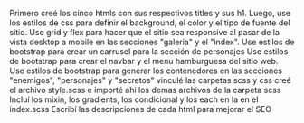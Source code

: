 Primero creé los cinco htmls con sus respectivos titles y sus h1.
Luego, use los estilos de css para definir el background, el color y el tipo de fuente del sitio.
Use grid y flex para hacer que el sitio sea responsive al pasar de la vista desktop a mobile en las secciones "galeria" y el "index".
Use estilos de bootstrap para crear un carrusel para la sección de personajes
Use estilos de bootstrap para crear el navbar y el menu hamburguesa del sitio web.
Use estilos de bootstrap para generar los contenedores en las secciones "enemigos", "personajes" y "secretos"
vinculé las carpetas scss y css
creé el archivo style.scss e importé ahi los demas archivos de la carpeta scss
Incluí los mixin, los gradients, los condicional y los each en la en el index.scss
Escribí las descripciones de cada html para mejorar el SEO